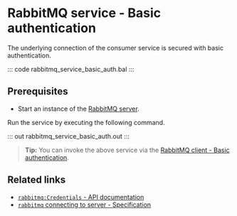 # RabbitMQ service - Basic authentication

The underlying connection of the consumer service is secured with basic authentication.

::: code rabbitmq_service_basic_auth.bal :::

## Prerequisites
- Start an instance of the [RabbitMQ server](https://www.rabbitmq.com/download.html).

Run the service by executing the following command.

::: out rabbitmq_service_basic_auth.out :::

>**Tip:** You can invoke the above service via the [RabbitMQ client - Basic authentication](/learn/by-example/rabbitmq-client-basic-auth/).

## Related links
- [`rabbitmq:Credentials` - API documentation](https://lib.ballerina.io/ballerinax/rabbitmq/latest/records/Credentials)
- [`rabbitmq` connecting to server - Specification](https://github.com/ballerina-platform/module-ballerinax-rabbitmq/blob/master/docs/spec/spec.md#2-connection)
